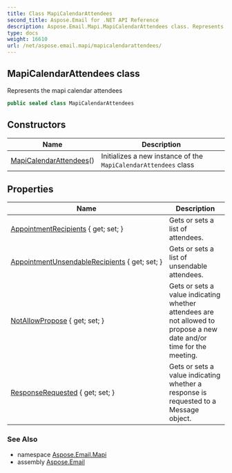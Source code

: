 ```yaml
---
title: Class MapiCalendarAttendees
second_title: Aspose.Email for .NET API Reference
description: Aspose.Email.Mapi.MapiCalendarAttendees class. Represents the mapi calendar attendees
type: docs
weight: 16610
url: /net/aspose.email.mapi/mapicalendarattendees/
---
```

## MapiCalendarAttendees class

Represents the mapi calendar attendees

```csharp
public sealed class MapiCalendarAttendees
```

## Constructors

| Name | Description |
| --- | --- |
| [MapiCalendarAttendees](mapicalendarattendees/)() | Initializes a new instance of the `MapiCalendarAttendees` class |

## Properties

| Name | Description |
| --- | --- |
| [AppointmentRecipients](../../aspose.email.mapi/mapicalendarattendees/appointmentrecipients/) { get; set; } | Gets or sets a list of attendees. |
| [AppointmentUnsendableRecipients](../../aspose.email.mapi/mapicalendarattendees/appointmentunsendablerecipients/) { get; set; } | Gets or sets a list of unsendable attendees. |
| [NotAllowPropose](../../aspose.email.mapi/mapicalendarattendees/notallowpropose/) { get; set; } | Gets or sets a value indicating whether attendees are not allowed to propose a new date and/or time for the meeting. |
| [ResponseRequested](../../aspose.email.mapi/mapicalendarattendees/responserequested/) { get; set; } | Gets or sets a value indicating whether a response is requested to a Message object. |

### See Also

* namespace [Aspose.Email.Mapi](../../aspose.email.mapi/)
* assembly [Aspose.Email](../../)


